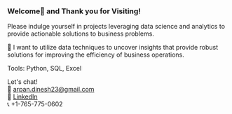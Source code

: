 ### Welcome👋 and Thank you for Visiting!

Please indulge yourself in projects leveraging data science and analytics to provide actionable solutions to business problems.

👀 I want to utilize data techniques to uncover insights that provide robust solutions for improving the efficiency of business operations.<br>

Tools: Python, SQL, Excel

Let's chat!  
📧 arpan.dinesh23@gmail.com  
🔗 [LinkedIn](https://www.linkedin.com/in/arp-dinesh/)  
📞 +1-765-775-0602
